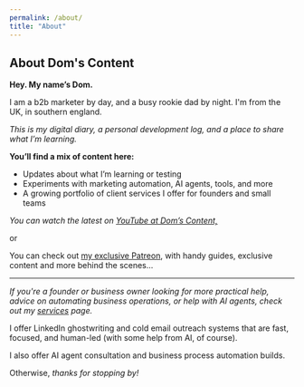 ```yaml
---
permalink: /about/
title: "About"
---
```


## About Dom's Content

**Hey. My name’s Dom.** 

I am a b2b marketer by day, and a busy rookie dad by night. I'm from the UK, in southern england. 

*This is my digital diary, a personal development log, and a place to share what I’m learning.*

**You’ll find a mix of content here:**
- Updates about what I’m learning or testing
- Experiments with marketing automation, AI agents, tools, and more
- A growing portfolio of client services I offer for founders and small teams

*You can watch the latest on [YouTube at Dom’s Content,](https://www.youtube.com/@doms-content)* 

or 

You can check out [my exclusive Patreon](https://www.patreon.com/domscontent), with handy guides, exclusive content and more behind the scenes...

---

*If you're a founder or business owner looking for more practical help, advice on automating business operations, or help with AI agents, check out my [services](/services) page.* 

I offer LinkedIn ghostwriting and cold email outreach systems that are fast, focused, and human-led (with some help from AI, of course).

I also offer AI agent consultation and business process automation builds.

Otherwise, *thanks for stopping by!*
